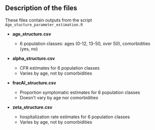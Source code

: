 ## Description of the files

These files contain outputs from the script `Age_stucture_parameter_estimation.R`

* **age_structure.csv**
    * 6 population classes: ages (0-12, 13-50, over 50), comorbidities (yes, no)

* **alpha_structure.csv**
    * CFR estimates for 6 population classes
    * Varies by age, not by comorbidities
    
* **fracAI_structure.csv**
    * Proportion symptomatic estimates for 6 population classes
    * Doesn't vary by age nor comorbidities

* **zeta_structure.csv**
    * hospitalization rate estimates for 6 population classes
    * Varies by age, not by comorbidities
